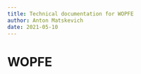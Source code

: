 ```yaml
---
title: Technical documentation for WOPFE
author: Anton Matskevich
date: 2021-05-10
---
```


# WOPFE
